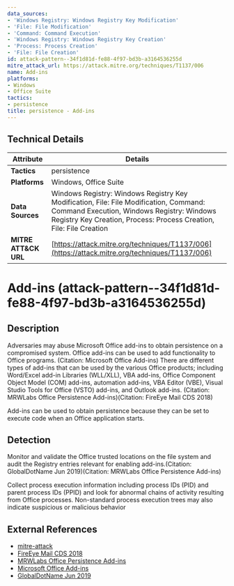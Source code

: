```yaml
---
data_sources:
- 'Windows Registry: Windows Registry Key Modification'
- 'File: File Modification'
- 'Command: Command Execution'
- 'Windows Registry: Windows Registry Key Creation'
- 'Process: Process Creation'
- 'File: File Creation'
id: attack-pattern--34f1d81d-fe88-4f97-bd3b-a3164536255d
mitre_attack_url: https://attack.mitre.org/techniques/T1137/006
name: Add-ins
platforms:
- Windows
- Office Suite
tactics:
- persistence
title: persistence - Add-ins
---
```


## Technical Details

| Attribute | Details |
|-----------|----------|
| **Tactics** | persistence |
| **Platforms** | Windows, Office Suite |
| **Data Sources** | Windows Registry: Windows Registry Key Modification, File: File Modification, Command: Command Execution, Windows Registry: Windows Registry Key Creation, Process: Process Creation, File: File Creation |
| **MITRE ATT&CK URL** | [https://attack.mitre.org/techniques/T1137/006](https://attack.mitre.org/techniques/T1137/006) |

# Add-ins (attack-pattern--34f1d81d-fe88-4f97-bd3b-a3164536255d)

## Description
Adversaries may abuse Microsoft Office add-ins to obtain persistence on a compromised system. Office add-ins can be used to add functionality to Office programs. (Citation: Microsoft Office Add-ins) There are different types of add-ins that can be used by the various Office products; including Word/Excel add-in Libraries (WLL/XLL), VBA add-ins, Office Component Object Model (COM) add-ins, automation add-ins, VBA Editor (VBE), Visual Studio Tools for Office (VSTO) add-ins, and Outlook add-ins. (Citation: MRWLabs Office Persistence Add-ins)(Citation: FireEye Mail CDS 2018)

Add-ins can be used to obtain persistence because they can be set to execute code when an Office application starts. 

## Detection
Monitor and validate the Office trusted locations on the file system and audit the Registry entries relevant for enabling add-ins.(Citation: GlobalDotName Jun 2019)(Citation: MRWLabs Office Persistence Add-ins)

Collect process execution information including process IDs (PID) and parent process IDs (PPID) and look for abnormal chains of activity resulting from Office processes. Non-standard process execution trees may also indicate suspicious or malicious behavior

## External References
- [mitre-attack](https://attack.mitre.org/techniques/T1137/006)
- [FireEye Mail CDS 2018](https://summit.fireeye.com/content/dam/fireeye-www/summit/cds-2018/presentations/cds18-technical-s03-youve-got-mail.pdf)
- [MRWLabs Office Persistence Add-ins](https://labs.mwrinfosecurity.com/blog/add-in-opportunities-for-office-persistence/)
- [Microsoft Office Add-ins](https://support.office.com/article/Add-or-remove-add-ins-0af570c4-5cf3-4fa9-9b88-403625a0b460)
- [GlobalDotName Jun 2019](https://www.221bluestreet.com/post/office-templates-and-globaldotname-a-stealthy-office-persistence-technique)
